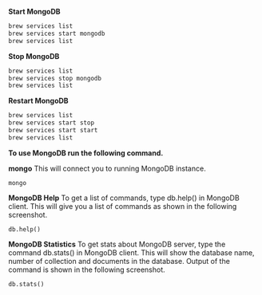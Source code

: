 **Start MongoDB**
```bash
brew services list
brew services start mongodb
brew services list
````

**Stop MongoDB**
```bash
brew services list
brew services stop mongodb
brew services list
````

**Restart MongoDB**
```bash
brew services list
brew services start stop
brew services start start
brew services list
````

**To use MongoDB run the following command.**

**mongo**
This will connect you to running MongoDB instance.
```
mongo
```

**MongoDB Help**
To get a list of commands, type db.help() in MongoDB client. This will give you a list of commands as shown in the following screenshot.
```
db.help() 
```

**MongoDB Statistics**
To get stats about MongoDB server, type the command db.stats() in MongoDB client. This will show the database name, number of collection and documents in the database. Output of the command is shown in the following screenshot.
```
db.stats() 
```

